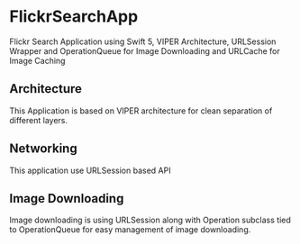 # FlickrSearchApp
Flickr Search Application using Swift 5, VIPER Architecture, URLSession Wrapper and OperationQueue for Image Downloading and URLCache for Image Caching

## Architecture
This Application is based on VIPER architecture for clean separation of different layers.

## Networking
This application use URLSession based API 

## Image Downloading
Image downloading is using URLSession along with Operation subclass tied to OperationQueue for easy management of image downloading.
